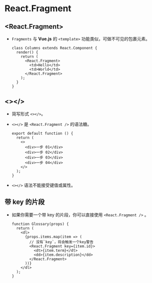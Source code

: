 # React.Fragment

## \<React.Fragment>

*   `Fragments` 与 **Vue.js** 的 `<template>` 功能类似，可做不可见的包裹元素。

    ```react&#x20;jsx
    class Columns extends React.Component {
      render() {
        return (
          <React.Fragment>
            <td>Hello</td>
            <td>World</td>
          </React.Fragment>
        );
      }
    }
    ```

## <>\</>

*   简写形式 `<></>`。

*   `<></>` 是 `<React.Fragment />` 的语法糖。

    ```react&#x20;jsx
    export default function () {
      return (
        <>
          <div>一步 01</div>
          <div>一步 02</div>
          <div>一步 03</div>
          <div>一步 04</div>
        </>
      );
    }
    ```

*   `<></>` 语法不能接受键值或属性。

## 带 key 的片段

*   如果你需要一个带 key 的片段，你可以直接使用 `<React.Fragment />` 。

    ```react&#x20;jsx
    function Glossary(props) {
      return (
        <dl>
          {props.items.map(item => (
            // 没有`key`，将会触发一个key警告
            <React.Fragment key={item.id}>
              <dt>{item.term}</dt>
              <dd>{item.description}</dd>
            </React.Fragment>
          ))}
        </dl>
      );
    }
    ```
